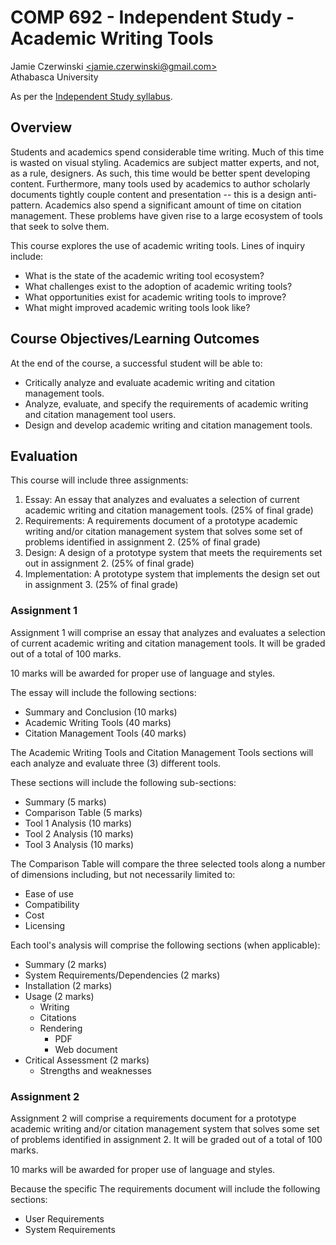 # COMP 692 - Independent Study - Academic Writing Tools
Jamie Czerwinski [\<jamie.czerwinski@gmail.com\>](jamie.czerwinski@gmail.com)  
Athabasca University

As per the [Independent Study syllabus](http://www.athabascau.ca/syllabi/comp/comp692_3.php).

## Overview

Students and academics spend considerable time writing. Much of this time is wasted on visual styling. Academics are subject matter experts, and not, as a rule, designers. As such, this time would be better spent developing content. Furthermore, many tools used by academics to author scholarly documents tightly couple content and presentation -- this is a design anti-pattern. Academics also spend a significant amount of time on citation management. These problems have given rise to a large ecosystem of tools that seek to solve them.

This course explores the use of academic writing tools. Lines of inquiry include:

- What is the state of the academic writing tool ecosystem?
- What challenges exist to the adoption of academic writing tools?
- What opportunities exist for academic writing tools to improve?
- What might improved academic writing tools look like?

## Course Objectives/Learning Outcomes

At the end of the course, a successful student will be able to:

- Critically analyze and evaluate academic writing and citation management tools.
- Analyze, evaluate, and specify the requirements of academic writing and citation management tool users.
- Design and develop academic writing and citation management tools.

## Evaluation

This course will include three assignments:

1. Essay: An essay that analyzes and evaluates a selection of current academic writing and citation management tools. (25% of final grade)
2. Requirements: A requirements document of a prototype academic writing and/or citation management system that solves some set of problems identified in assignment 2. (25% of final grade)
3. Design: A design of a prototype system that meets the requirements set out in assignment 2. (25% of final grade)
4. Implementation: A prototype system that implements the design set out in assignment 3. (25% of final grade)

### Assignment 1

Assignment 1 will comprise an essay that analyzes and evaluates a selection of current academic writing and citation management tools. It will be graded out of a total of 100 marks.

10 marks will be awarded for proper use of language and styles.

The essay will include the following sections:

- Summary and Conclusion (10 marks)
- Academic Writing Tools (40 marks)
- Citation Management Tools (40 marks)

The Academic Writing Tools and Citation Management Tools sections will each analyze and evaluate three (3) different tools.

These sections will include the following sub-sections:

- Summary (5 marks)
- Comparison Table (5 marks)
- Tool 1 Analysis (10 marks)
- Tool 2 Analysis (10 marks)
- Tool 3 Analysis (10 marks)

The Comparison Table will compare the three selected tools along a number of dimensions including, but not necessarily limited to:

- Ease of use
- Compatibility
- Cost
- Licensing

Each tool's analysis will comprise the following sections (when applicable):

- Summary (2 marks)
- System Requirements/Dependencies (2 marks)
- Installation (2 marks)
- Usage (2 marks)
  - Writing
  - Citations
  - Rendering
    - PDF
    - Web document
- Critical Assessment (2 marks)
  - Strengths and weaknesses

### Assignment 2

Assignment 2 will comprise a requirements document for a prototype academic writing and/or citation management system that solves some set of problems identified in assignment 2. It will be graded out of a total of 100 marks.

10 marks will be awarded for proper use of language and styles.

Because the specific The requirements document will include the following sections:

- User Requirements
- System Requirements
